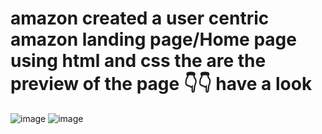 # amazon created a user centric amazon landing page/Home page using html and css the are the preview of the page 👇👇 have a look
![image](https://github.com/nareshgur/amazon/assets/121344451/425b3ecc-6ec8-4aa5-a0be-de2edea2b45c)
![image](https://github.com/nareshgur/amazon/assets/121344451/ce6184a4-67ac-4ef7-bd2e-2aa078161bfc)

